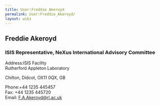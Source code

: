 ```yaml
---
title: User:Freddie Akeroyd
permalink: User:Freddie_Akeroyd/
layout: wiki
---
```


Freddie Akeroyd
---------------

### ISIS Representative, NeXus International Advisory Committee

Address:ISIS Facility  
Rutherford Appleton Laboratory

Chilton, Didcot, OX11 0QX, GB

<!-- -->

Phone:+44 1235 445457  
Fax: +44 1235 445720  
Email: <F.A.Akeroyd@rl.ac.uk>  
